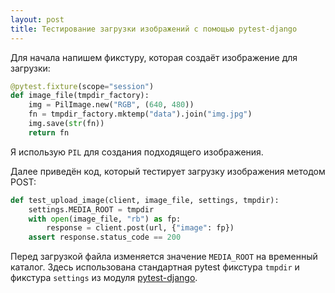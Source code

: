 ```yaml
---
layout: post
title: Тестирование загрузки изображений с помощью pytest-django
---
```


Для начала напишем фикстуру, которая создаёт изображение для загрузки:

```py
@pytest.fixture(scope="session")
def image_file(tmpdir_factory):
    img = PilImage.new("RGB", (640, 480))
    fn = tmpdir_factory.mktemp("data").join("img.jpg")
    img.save(str(fn))
    return fn
```

Я использую `PIL` для создания подходящего изображения.

Далее приведён код, который тестирует загрузку изображения методом POST:

```py
def test_upload_image(client, image_file, settings, tmpdir):
    settings.MEDIA_ROOT = tmpdir
    with open(image_file, "rb") as fp:
        response = client.post(url, {"image": fp})
    assert response.status_code == 200
```

Перед загрузкой файла изменяется значение `MEDIA_ROOT` на временный каталог. Здесь использована стандартная pytest фикстура `tmpdir` и фикстура `settings` из модуля [pytest-django](https://github.com/pytest-dev/pytest-django).
